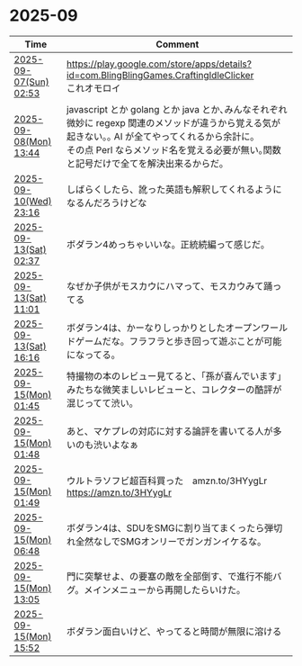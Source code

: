 # 2025-09

| Time | Comment |
| ----- | ------- |
| [2025-09-07(Sun) 02:53](https://bsky.app/profile/tokuhirom.bsky.social/post/3ly7oqa2gg22m) | https://play.google.com/store/apps/details?id=com.BlingBlingGames.CraftingIdleClicker<br>これオモロイ |
| [2025-09-08(Mon) 13:44](https://bsky.app/profile/tokuhirom.bsky.social/post/3lyddlilu6c26) | javascript とか golang とか java とか､みんなそれぞれ微妙に regexp 関連のメソッドが違うから覚える気が起きない｡｡ AI が全てやってくれるから余計に｡<br>その点 Perl ならメソッド名を覚える必要が無い｡関数と記号だけで全てを解決出来るからだ｡ |
| [2025-09-10(Wed) 23:16](https://bsky.app/profile/tokuhirom.bsky.social/post/3lyjehnw6322u) | しばらくしたら、訛った英語も解釈してくれるようになるんだろうけどな |
| [2025-09-13(Sat) 02:37](https://bsky.app/profile/tokuhirom.bsky.social/post/3lyoqnrddvk2z) | ボダラン4めっちゃいいな。正統続編って感じだ。 |
| [2025-09-13(Sat) 11:01](https://bsky.app/profile/tokuhirom.bsky.social/post/3lypmte4zlc2z) | なぜか子供がモスカウにハマって、モスカウみて踊ってる |
| [2025-09-13(Sat) 16:16](https://bsky.app/profile/tokuhirom.bsky.social/post/3lyq6fn43dk2c) | ボダラン4は、かーなりしっかりとしたオープンワールドゲームだな。フラフラと歩き回って遊ぶことが可能になってる。 |
| [2025-09-15(Mon) 01:45](https://bsky.app/profile/tokuhirom.bsky.social/post/3lytooqekw22i) | 特撮物の本のレビュー見てると、「孫が喜んでいます」みたちな微笑ましいレビューと、コレクターの酷評が混じってて渋い。 |
| [2025-09-15(Mon) 01:48](https://bsky.app/profile/tokuhirom.bsky.social/post/3lytoszxt7k2i) | あと、マケプレの対応に対する論評を書いてる人が多いのも渋いよなぁ |
| [2025-09-15(Mon) 01:49](https://bsky.app/profile/tokuhirom.bsky.social/post/3lytouvjtfk2i) | ウルトラソフビ超百科買った　amzn.to/3HYygLr<br>https://amzn.to/3HYygLr |
| [2025-09-15(Mon) 06:48](https://bsky.app/profile/tokuhirom.bsky.social/post/3lyu7mvazmc27) | ボダラン4は、SDUをSMGに割り当てまくったら弾切れ全然なしでSMGオンリーでガンガンイケるな。 |
| [2025-09-15(Mon) 13:05](https://bsky.app/profile/tokuhirom.bsky.social/post/3lyuuouhi2s2d) | 門に突撃せよ、の要塞の敵を全部倒す、で進行不能バグ。メインメニューから再開したらいけた。 |
| [2025-09-15(Mon) 15:52](https://bsky.app/profile/tokuhirom.bsky.social/post/3lyv5zklz6c2d) | ボダラン面白いけど、やってると時間が無限に溶ける |
